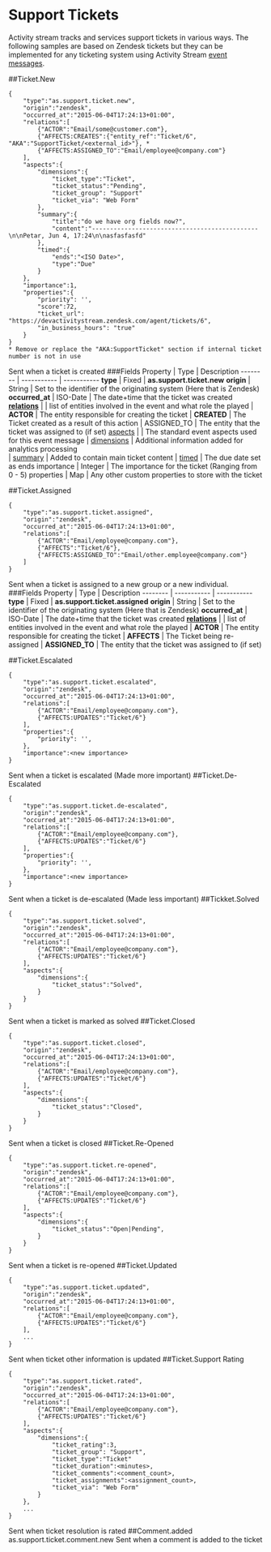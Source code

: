 # Support Tickets
Activity stream tracks and services support tickets in various ways.
The following samples are based on Zendesk tickets but they can be implemented for any ticketing system using Activity Stream [event messages](/as-api.html#introduction-to-events).

##Ticket.New
```shell
{
    "type":"as.support.ticket.new",
    "origin":"zendesk",
    "occurred_at":"2015-06-04T17:24:13+01:00",
    "relations":[
        {"ACTOR":"Email/some@customer.com"},
        {"AFFECTS:CREATES":{"entity_ref":"Ticket/6", "AKA":"SupportTicket/<external_id>"}, *
        {"AFFECTS:ASSIGNED_TO":"Email/employee@company.com"}
    ],
    "aspects":{
        "dimensions":{
            "ticket_type":"Ticket",
            "ticket_status":"Pending",
            "ticket_group": "Support"
            "ticket_via": "Web Form"
        },
        "summary":{
            "title":"do we have org fields now?",
            "content":"----------------------------------------------\n\nPetar, Jun 4, 17:24\n\nasfasfasfd"
        },
        "timed":{
            "ends":"<ISO Date>",
            "type":"Due"
        }
    },
    "importance":1,
    "properties":{
        "priority": '',
        "score":72,
        "ticket_url": "https://devactivitystream.zendesk.com/agent/tickets/6",
        "in_business_hours": "true"
    }
}
* Remove or replace the "AKA:SupportTicket" section if internal ticket number is not in use
```
Sent when a ticket is created
###Fields
Property | Type | Description
-------- | ----------- | -----------
**type** | Fixed | **as.support.ticket.new**
**origin** | String | Set to the identifier of the originating system (Here that is Zendesk)
**occurred_at** | ISO-Date | The date+time that the ticket was created 
**[relations](/as-api.html#event-relations)** | | list of entities involved in the event and what role the played
 | **ACTOR** | The entity responsible for creating the ticket
 | **CREATED** | The Ticket created as a result of this action
 | ASSIGNED_TO | The entity that the ticket was assigned to (if set)
[aspects](/as-api.html#aspects) | | The standard event aspects used for this event message
 | [dimensions](/as-api.html#dimensions-metricsfacts) | Additional information added for analytics processing  
 | [summary](/as-api.html#summary) | Added to contain main ticket content 
 | [timed](/as-api.html#timed) | The due date set as ends 
importance | Integer | The importance for the ticket (Ranging from 0 - 5)
properties | Map | Any other custom  properties to store with the ticket 

##Ticket.Assigned
```shell
{
    "type":"as.support.ticket.assigned",
    "origin":"zendesk",
    "occurred_at":"2015-06-04T17:24:13+01:00",
    "relations":[
        {"ACTOR":"Email/employee@company.com"},
        {"AFFECTS":"Ticket/6"},
        {"AFFECTS:ASSIGNED_TO":"Email/other.employee@company.com"}
    ]
}
```
Sent when a ticket is assigned to a new group or a new individual.
###Fields
Property | Type | Description
-------- | ----------- | -----------
**type** | Fixed | **as.support.ticket.assigned**
**origin** | String | Set to the identifier of the originating system (Here that is Zendesk)
**occurred_at** | ISO-Date | The date+time that the ticket was created 
**[relations](/as-api.html#event-relations)** | | list of entities involved in the event and what role the played
 | **ACTOR** | The entity responsible for creating the ticket
 | **AFFECTS** | The Ticket being re-assigned
 | **ASSIGNED_TO** | The entity that the ticket was assigned to (if set)


##Ticket.Escalated
```shell
{
    "type":"as.support.ticket.escalated",
    "origin":"zendesk",
    "occurred_at":"2015-06-04T17:24:13+01:00",
    "relations":[
        {"ACTOR":"Email/employee@company.com"},
        {"AFFECTS:UPDATES":"Ticket/6"}
    ],
    "properties":{
        "priority": '',
    },
    "importance":<new importance>
}
```
Sent when a ticket is escalated (Made more important)
##Ticket.De-Escalated
```shell
{
    "type":"as.support.ticket.de-escalated",
    "origin":"zendesk",
    "occurred_at":"2015-06-04T17:24:13+01:00",
    "relations":[
        {"ACTOR":"Email/employee@company.com"},
        {"AFFECTS:UPDATES":"Ticket/6"}
    ],
    "properties":{
        "priority": '',
    },
    "importance":<new importance>
}
```
Sent when a ticket is de-escalated (Made less important)
##Tickket.Solved
```shell
{
    "type":"as.support.ticket.solved",
    "origin":"zendesk",
    "occurred_at":"2015-06-04T17:24:13+01:00",
    "relations":[
        {"ACTOR":"Email/employee@company.com"},
        {"AFFECTS:UPDATES":"Ticket/6"}
    ],
    "aspects":{
        "dimensions":{
            "ticket_status":"Solved",
        }
    }    
}
```
Sent when a ticket is marked as solved
##Ticket.Closed
```shell
{
    "type":"as.support.ticket.closed",
    "origin":"zendesk",
    "occurred_at":"2015-06-04T17:24:13+01:00",
    "relations":[
        {"ACTOR":"Email/employee@company.com"},
        {"AFFECTS:UPDATES":"Ticket/6"}
    ],
    "aspects":{
        "dimensions":{
            "ticket_status":"Closed",
        }
    }    
}
```
Sent when a ticket is closed
##Ticket.Re-Opened
```shell
{
    "type":"as.support.ticket.re-opened",
    "origin":"zendesk",
    "occurred_at":"2015-06-04T17:24:13+01:00",
    "relations":[
        {"ACTOR":"Email/employee@company.com"},
        {"AFFECTS:UPDATES":"Ticket/6"}
    ],
    "aspects":{
        "dimensions":{
            "ticket_status":"Open|Pending",
        }
    }    
}
```
Sent when a ticket is re-opened
##Ticket.Updated
```shell
{
    "type":"as.support.ticket.updated",
    "origin":"zendesk",
    "occurred_at":"2015-06-04T17:24:13+01:00",
    "relations":[
        {"ACTOR":"Email/employee@company.com"},
        {"AFFECTS:UPDATES":"Ticket/6"}
    ],
    ...
}
```
Sent when ticket other information is updated
##Ticket.Support Rating
```shell
{
    "type":"as.support.ticket.rated",
    "origin":"zendesk",
    "occurred_at":"2015-06-04T17:24:13+01:00",
    "relations":[
        {"ACTOR":"Email/employee@company.com"},
        {"AFFECTS:UPDATES":"Ticket/6"}
    ],
    "aspects":{
        "dimensions":{
            "ticket_rating":3,
            "ticket_group": "Support",
            "ticket_type":"Ticket"
            "ticket_duration":<minutes>,
            "ticket_comments":<comment_count>,
            "ticket_assignments":<assignment_count>,
            "ticket_via": "Web Form"
        }
    },
    ...
}
```
Sent when ticket resolution is rated
##Comment.added
as.support.ticket.comment.new
Sent when a comment is added to the ticket
